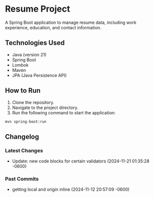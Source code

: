 # Resume Project
A Spring Boot application to manage resume data, including work experience, education, and contact information.

## Technologies Used
- Java (version 21)
- Spring Boot
- Lombok
- Maven
- JPA (Java Persistence API)

## How to Run
1. Clone the repository.
2. Navigate to the project directory.
3. Run the following command to start the application:
```sh
mvn spring-boot:run
```

## Changelog
### Latest Changes
- Update: new code blocks for certain validators (2024-11-21 01:35:28 -0600)
### Past Commits
- getting local and origin inline (2024-11-12 20:57:09 -0600)

